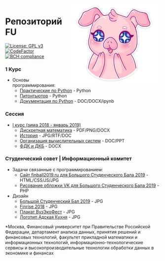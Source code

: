 <img src="pig.png" align="right" />

# Репозиторий FU
[![License: GPL v3](https://img.shields.io/badge/License-GPL%20v3-blue.svg)](https://www.gnu.org/licenses/gpl-3.0)
[![CodeFactor](https://www.codefactor.io/repository/github/flymedllva/fu/badge)](https://www.codefactor.io/repository/github/flymedllva/fu)
[![BCH compliance](https://bettercodehub.com/edge/badge/FlymeDllVa/FU?branch=master)](https://bettercodehub.com/)	
### 1 Курс

* Основы программирования:
	* [Практические по Python](https://github.com/FlymeDllVa/FU/tree/master/Course%20I/Python/Programs) - Python
	* [Питонтьютор](https://github.com/FlymeDllVa/FU/tree/master/Course%20I/Python/pythontutor.ru) - Python
	* [Документация по Python](https://github.com/FlymeDllVa/FU/tree/master/Course%20I/Python/Documentation) - DOC/DOCX/ipynb

### Сессия
* [I курс (зима 2018 - январь 2019)](https://github.com/FlymeDllVa/FU/tree/master/Course%20I/Sessions)
	* [Дискретная математика](https://github.com/FlymeDllVa/FU/tree/master/Course%20I/Sessions/Дискретная%20математика) - PDF/PNG/DOCX
	* [История](https://github.com/FlymeDllVa/FU/tree/master/Course%20I/Python/Documentation) - JPG/RTF/DOC
	* [Организация вычислительных систем](https://github.com/FlymeDllVa/FU/tree/master/Course%20I/Sessions/ОВС) - DOC/PPT
	* [ФДК и ДКБ](https://github.com/FlymeDllVa/FU/tree/master/Course%20I/Sessions/ФДК%20и%20ДКБ) - DOCX

### Студенческий совет | Информационный комитет
* Задачи связанные с программированием:
	* [Сайт finball2019.ru для Большого Студенческого Бала 2019](https://github.com/FlymeDllVa/FU/tree/master/SSt/Programming/finball2019.ru) - HTML/CSS/JS/JPG
	* [Рисование обложки VK для Большого Студенческого Бала 2019](https://github.com/FlymeDllVa/FU/tree/master/SSt/Programming/VK%20cover) - PHP
* Дизайн
	* [Большой Студенческий Бал 2019](https://github.com/FlymeDllVa/FU/tree/master/SSt/Design/Big%20Student%20Ball%202019) - JPG
	* [Finrise 2018](https://github.com/FlymeDllVa/FU/tree/master/SSt/Design/FINRISE%2001.12.18) - JPG
	* [Плакат ВузЭкоФест](https://github.com/FlymeDllVa/FU/tree/master/SSt/Design/Eco%20Fest%20Poster) - JPG
	* [Логотип Адская Кухня](https://github.com/FlymeDllVa/FU/tree/master/SSt/Design/Hell%20Kitchen) - JPG

*Москва, Финансовый университет при Правительстве Российской Федерации, департамент анализа данных, принятия решений и финансовых технологий, факультет прикладной математики и информационных технологий, информационно-технологические сервисы и высокопроизводительные технологии обработки данных в экономике и финансах